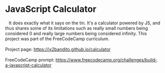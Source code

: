 # JavaScript Calculator<br />


&nbsp;&nbsp;&nbsp;It does exactly what it says on the tin. It's a calculator powered by JS,
and thus shares some of its limitations such as really small numbers being considered 0 and really large 
numbers being considered infinity. This project was part of the FreeCodeCamp curriculum. 
<br />
<br />Project page: https://jx2bandito.github.io/calculator
<br />
<br />FreeCodeCamp prompt: https://www.freecodecamp.org/challenges/build-a-javascript-calculator
